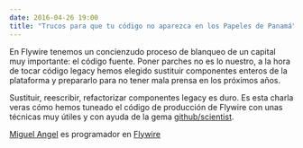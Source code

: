 ```yaml
---
date: 2016-04-26 19:00
title: "Trucos para que tu código no aparezca en los Papeles de Panamá"
---
```


En Flywire tenemos un concienzudo proceso de blanqueo de un capital muy importante: el código fuente. Poner parches no es lo nuestro, a la hora de tocar código legacy hemos elegido sustituir componentes enteros de la plataforma y prepararlo para no tener mala prensa en los próximos años.

Sustituir, reescribir, refactorizar componentes legacy es duro. Es esta charla veras cómo hemos tuneado el código de producción de Flywire con unas técnicas muy útiles y con ayuda de la gema [github/scientist](https://github.com/github/scientist).

[Miguel Angel](https://twitter.com/elmendalerenda) es programador en [Flywire](https://www.flywire.com/)


